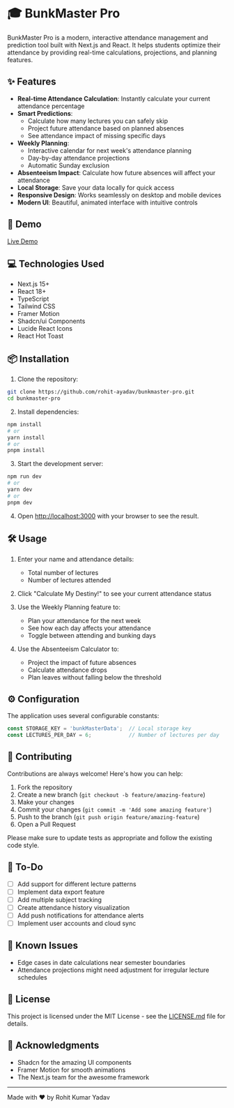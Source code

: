 # 🎓 BunkMaster Pro

BunkMaster Pro is a modern, interactive attendance management and prediction tool built with Next.js and React. It helps students optimize their attendance by providing real-time calculations, projections, and planning features.

<!-- ![BunkMaster Pro Banner](https://via.placeholder.com/800x400/6366f1/ffffff?text=BunkMaster+Pro) -->

## ✨ Features

- **Real-time Attendance Calculation**: Instantly calculate your current attendance percentage
- **Smart Predictions**: 
  - Calculate how many lectures you can safely skip
  - Project future attendance based on planned absences
  - See attendance impact of missing specific days
- **Weekly Planning**: 
  - Interactive calendar for next week's attendance planning
  - Day-by-day attendance projections
  - Automatic Sunday exclusion
- **Absenteeism Impact**: Calculate how future absences will affect your attendance
- **Local Storage**: Save your data locally for quick access
- **Responsive Design**: Works seamlessly on desktop and mobile devices
- **Modern UI**: Beautiful, animated interface with intuitive controls

## 🚀 Demo

[Live Demo](https://bunk-master.vercel.app/)

## 💻 Technologies Used

- Next.js 15+
- React 18+
- TypeScript
- Tailwind CSS
- Framer Motion
- Shadcn/ui Components
- Lucide React Icons
- React Hot Toast

## 📦 Installation

1. Clone the repository:
```bash
git clone https://github.com/rohit-ayadav/bunkmaster-pro.git
cd bunkmaster-pro
```

2. Install dependencies:
```bash
npm install
# or
yarn install
# or
pnpm install
```

3. Start the development server:
```bash
npm run dev
# or
yarn dev
# or
pnpm dev
```

4. Open [http://localhost:3000](http://localhost:3000) with your browser to see the result.

## 🛠️ Usage

1. Enter your name and attendance details:
   - Total number of lectures
   - Number of lectures attended

2. Click "Calculate My Destiny!" to see your current attendance status

3. Use the Weekly Planning feature to:
   - Plan your attendance for the next week
   - See how each day affects your attendance
   - Toggle between attending and bunking days

4. Use the Absenteeism Calculator to:
   - Project the impact of future absences
   - Calculate attendance drops
   - Plan leaves without falling below the threshold
<!-- 
## 📱 Screenshots

![Screenshot 1](https://via.placeholder.com/400x800/6366f1/ffffff?text=Screenshot+1)
![Screenshot 2](https://via.placeholder.com/400x800/6366f1/ffffff?text=Screenshot+2) -->

## ⚙️ Configuration

The application uses several configurable constants:

```typescript
const STORAGE_KEY = 'bunkMasterData';  // Local storage key
const LECTURES_PER_DAY = 6;            // Number of lectures per day
```

## 🤝 Contributing

Contributions are always welcome! Here's how you can help:

1. Fork the repository
2. Create a new branch (`git checkout -b feature/amazing-feature`)
3. Make your changes
4. Commit your changes (`git commit -m 'Add some amazing feature'`)
5. Push to the branch (`git push origin feature/amazing-feature`)
6. Open a Pull Request

Please make sure to update tests as appropriate and follow the existing code style.

## 📝 To-Do

- [ ] Add support for different lecture patterns
- [ ] Implement data export feature
- [ ] Add multiple subject tracking
- [ ] Create attendance history visualization
- [ ] Add push notifications for attendance alerts
- [ ] Implement user accounts and cloud sync

## 🐛 Known Issues

- Edge cases in date calculations near semester boundaries
- Attendance projections might need adjustment for irregular lecture schedules

## 📄 License

This project is licensed under the MIT License - see the [LICENSE.md](LICENSE.md) file for details.

## 👏 Acknowledgments

- Shadcn for the amazing UI components
- Framer Motion for smooth animations
- The Next.js team for the awesome framework

<!-- ## 📧 Contact -->
<!-- 
Your Name - [@yourtwitter](https://twitter.com/yourtwitter) - email@example.com

Project Link: [https://github.com/yourusername/bunkmaster-pro](https://github.com/yourusername/bunkmaster-pro) -->

---

Made with ❤️ by Rohit Kumar Yadav